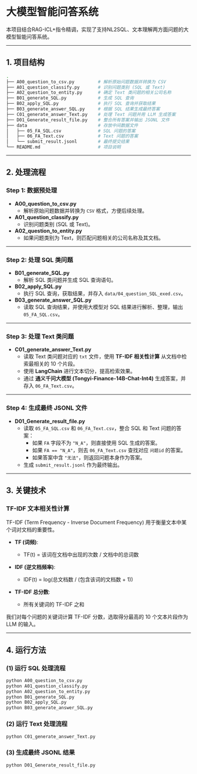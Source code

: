 # **大模型智能问答系统**

本项目结合RAG-ICL+指令精调，实现了支持NL2SQL、文本理解两方面问题的大模型智能问答系统。

---

## **1. 项目结构**

```bash
.
├── A00_question_to_csv.py         # 解析原始问题数据并转换为 CSV
├── A01_question_classify.py       # 识别问题类别 (SQL 或 Text)
├── A02_question_to_entity.py      # 确定 Text 类问题的相关公司名称
├── B01_generate_SQL.py            # 生成 SQL 查询
├── B02_apply_SQL.py               # 执行 SQL 查询并获取结果
├── B03_generate_answer_SQL.py     # 根据 SQL 结果生成最终答案
├── C01_generate_answer_Text.py    # 处理 Text 问题并用 LLM 生成答案
├── D01_Generate_result_file.py    # 整合所有答案并输出 JSONL 文件
├── data                           # 存放中间数据文件
│   ├── 05_FA_SQL.csv              # SQL 问题的答案
│   ├── 06_FA_Text.csv             # Text 问题的答案
│   └── submit_result.jsonl        # 最终提交结果
└── README.md                      # 项目说明
```
---

## **2. 处理流程**

### **Step 1: 数据预处理**
- **A00_question_to_csv.py**  
  - 解析原始问题数据并转换为 `CSV` 格式，方便后续处理。
- **A01_question_classify.py**  
  - 识别问题类别 (SQL 或 Text)。
- **A02_question_to_entity.py**  
  - 如果问题类别为 Text，则匹配问题相关的公司名称及其文档。

---

### **Step 2: 处理 SQL 类问题**
- **B01_generate_SQL.py**  
  - 解析 SQL 类问题并生成 SQL 查询语句。
- **B02_apply_SQL.py**  
  - 执行 SQL 查询，获取结果，并存入 `data/04_question_SQL_exed.csv`。
- **B03_generate_answer_SQL.py**  
  - 读取 SQL 查询结果，并使用大模型对 SQL 结果进行解析、整理，输出 `05_FA_SQL.csv`。

---

### **Step 3: 处理 Text 类问题**
- **C01_generate_answer_Text.py**  
  - 读取 Text 类问题对应的 `txt` 文件，使用 **TF-IDF 相关性计算** 从文档中检索最相关的 10 个片段。
  - 使用 **LangChain** 进行文本切分，提高检索效果。
  - 通过 **通义千问大模型 (Tongyi-Finance-14B-Chat-Int4)** 生成答案，并存入 `06_FA_Text.csv`。

---

### **Step 4: 生成最终 JSONL 文件**
- **D01_Generate_result_file.py**  
  - 读取 `05_FA_SQL.csv` 和 `06_FA_Text.csv`，整合 SQL 和 Text 问题的答案：
    - 如果 `FA` 字段不为 `"N_A"`，则直接使用 SQL 生成的答案。
    - 如果 `FA == "N_A"`，则去 `06_FA_Text.csv` 查找对应 `问题id` 的答案。
    - 如果答案中含 `"无法"`，则返回问题本身作为答案。
  - 生成 `submit_result.jsonl` 作为最终输出。

---

## **3. 关键技术**

### **TF-IDF 文本相关性计算**
TF-IDF (Term Frequency - Inverse Document Frequency) 用于衡量文本中某个词对文档的重要性。

- **TF (词频)**:
  - TF(t) = 该词在文档中出现的次数 / 文档中的总词数

- **IDF (逆文档频率)**:
  - IDF(t) = log(总文档数 / (包含该词的文档数 + 1))

- **TF-IDF 总分数**:
  - 所有关键词的 TF-IDF 之和

我们对每个问题的关键词计算 TF-IDF 分数，选取得分最高的 10 个文本片段作为 LLM 的输入。


---

## **4. 运行方法**

### **(1) 运行 SQL 处理流程**
```bash
python A00_question_to_csv.py
python A01_question_classify.py
python A02_question_to_entity.py
python B01_generate_SQL.py
python B02_apply_SQL.py
python B03_generate_answer_SQL.py
```

### **(2) 运行 Text 处理流程**
```bash
python C01_generate_answer_Text.py
```

### **(3) 生成最终 JSONL 结果**
```bash
python D01_Generate_result_file.py
```
